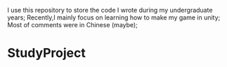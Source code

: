 I use this repository to store the code I wrote during my undergraduate years;
Recently,I mainly focus on learning how to make my game in unity;
Most of comments were in Chinese (maybe);
# StudyProject
